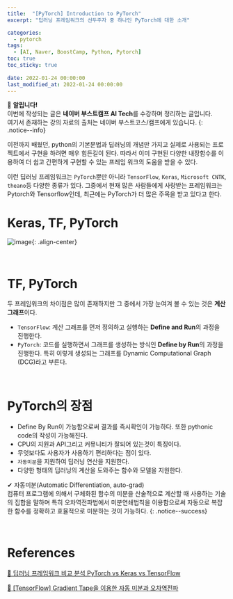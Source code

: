 ```yaml
---
title:  "[PyTorch] Introduction to PyTorch"
excerpt: "딥러닝 프레임워크의 선두주자 중 하나인 PyTorch에 대한 소개"

categories:
  - pytorch
tags:
  - [AI, Naver, BoostCamp, Python, Pytorch]
toc: true
toc_sticky: true
 
date: 2022-01-24 00:00:00
last_modified_at: 2022-01-24 00:00:00
---
```

📌 **알립니다!**<br>
이번에 작성되는 글은 **네이버 부스트캠프 AI Tech**를 수강하며 정리하는 글입니다.<br>
여기서 존재하는 강의 자료의 출처는 네이버 부스트코스/캠프에게 있습니다.
{: .notice--info}

이전까지 배웠던, python의 기본문법과 딥러닝의 개념만 가지고 실제로 사용되는 프로젝트에서 구현을 하려면 매우 힘든길이 된다. 따라서 이미 구현된 다양한 내장함수를 이용하여 더 쉽고 간편하게 구현할 수 있는 프레임 워크의 도움을 받을 수 있다.

이런 딥러닝 프레임워크는 `PyTorch`뿐만 아니라 `TensorFlow`, `Keras`, `Microsoft CNTK`, `theano`등 다양한 종류가 있다. 그중에서 현재 많은 사람들에게 사랑받는 프레임워크는 Pytorch와 Tensorflow인데, 최근에는 PyTorch가 더 많은 주목을 받고 있다고 한다.

# Keras, TF, PyTorch
![image](https://user-images.githubusercontent.com/91870042/150709202-fbfe5493-41eb-4225-a5c1-2974b6330947.png){: .align-center}

<br>

# TF, PyTorch
두 프레임워크의 차이점은 많이 존재하지만 그 중에서 가장 눈여겨 볼 수 있는 것은 **계산 그래프**이다.

- `TensorFlow`: 계산 그래프를 먼저 정의하고 실행하는 **Define and Run**의 과정을 진행한다.
- `PyTorch`: 코드를 실행하면서 그래프를 생성하는 방식인 **Define by Run**의 과정을 진행한다. 특히 이렇게 생성되는 그래프를 Dynamic Computational Graph (DCG)라고 부른다.

<br>

# PyTorch의 장점
- Define By Run이 가능함으로써 결과를 즉시확인이 가능하다. 또한 pythonic code의 작성이 가능해진다.
- CPU의 지원과 API그리고 커뮤니티가 잘되어 있는것이 특징이다.
- 무엇보다도 사용자가 사용하기 편리하다는 점이 있다.
- `자동미분`을 지원하여 딥러닝 연산을 지원한다.
- 다양한 형태의 딥러닝의 계산을 도와주는 함수와 모델을 지원한다.

✔ 자동미분(Automatic Differentiation, auto-grad)<br>
컴퓨터 프로그램에 의해서 구체화된 함수의 미분을 산술적으로 계산할 때 사용하는 기술의 집합을 말하며 특히 오차역전파법에서 미분연쇄법칙을 이용함으로써 자동으로 복잡한 함수를 정확하고 효율적으로 미분하는 것이 가능하다.
{: .notice--success}

<br>

# References

[📘 딥러닝 프레임워크 비교 분석 PyTorch vs Keras vs TensorFlow](https://blog.naver.com/rlaghlfh/221494731829)

[📘 [TensorFlow] Gradient Tape을 이용한 자동 미분과 오차역전파](https://rfriend.tistory.com/556)
